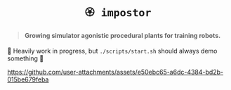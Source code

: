 <div align="center">

# `🏵 impostor`

</div>

> #### Growing simulator agonistic procedural plants for training robots.

🚧 Heavily work in progress, but `./scripts/start.sh` should always demo something 🤞



https://github.com/user-attachments/assets/e50ebc65-a6dc-4384-bd2b-015be679feba

